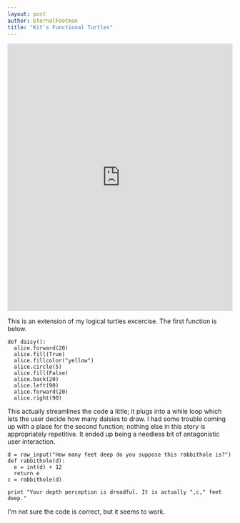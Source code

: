 ```yaml
---
layout: post
author: EternalFootman
title: "Kit's Functional Turtles"
---
```


<iframe src="https://trinket.io/embed/python/ecb44ac508" width="100%" height="600" frameborder="0" marginwidth="0" marginheight="0" allowfullscreen></iframe>

This is an extension of my logical turtles excercise. The first function is below.

```
def daisy():
  alice.forward(20)
  alice.fill(True)
  alice.fillcolor("yellow")
  alice.circle(5)
  alice.fill(False)
  alice.back(20)
  alice.left(90)
  alice.forward(20)
  alice.right(90)
```

This actually streamlines the code a little; it plugs into a while loop which lets the user decide how many daisies to draw.
I had some trouble coming up with a place for the second function; nothing else in this story is appropriately repetitive. It ended up being a needless bit of antagonistic user interaction.

```
d = raw_input("How many feet deep do you suppose this rabbithole is?")
def rabbithole(d):
  e = int(d) + 12
  return e
c = rabbithole(d)

print "Your depth perception is dreadful. It is actually ",c," feet deep."
```

I'm not sure the code is correct, but it seems to work.